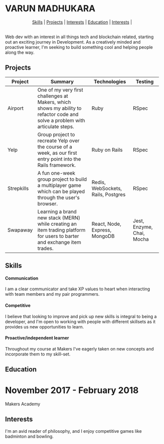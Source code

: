 # VARUN MADHUKARA

<p align="center">
  <a href="#skills">Skills</a> |
  <a href="#projects">Projects</a> |
  <a href="#skills">Interests</a> |
  <a href="#education">Education</a> |
  <a href="#interests">Interests</a> |
  <br><br>
</p>

Web dev with an interest in all things tech and blockchain related, starting out an exciting journey in Development. As a creatively minded and proactive learner, I'm seeking to build something cool and helping people along the way.

## Projects
| Project | Summary | Technologies | Testing
| ------ | ------ |  ------ |  ------ |
| Airport | One of my very first challenges at Makers, which shows my ability to refactor code and solve a problem with articulate steps. | Ruby | RSpec|
| Yelp | Group project to recreate Yelp over the course of a week, as our first entry point into the Rails framework. | Ruby on Rails | RSpec
| Strepkills | A fun one-week group project to build a multiplayer game which can be played through the user's browser. | Redis, WebSockets, Rails, Postgres | RSpec |
| Swapaway | Learning a brand new stack (MERN) while creating an item trading platform for users to barter and exchange item trades. | React, Node, Express, MongoDB | Jest, Enzyme, Chai, Mocha

## Skills

#### Communication
  I am a clear communicator and take XP values to heart when interacting with team members and my pair programmers.

#### Competitive
  I believe that looking to improve and pick up new skills is integral to being a developer, and I'm open to working with people with different skillsets as it provides us new opportunities to learn.

#### Proactive/independent learner
  Throughout my course at Makers I've eagerly taken on new concepts and incorporate them to my skill-set.

## Education

# November 2017 - February 2018
Makers Academy

## Interests
I'm an avid reader of philosophy, and I enjoy competitive games like badminton and bowling.
